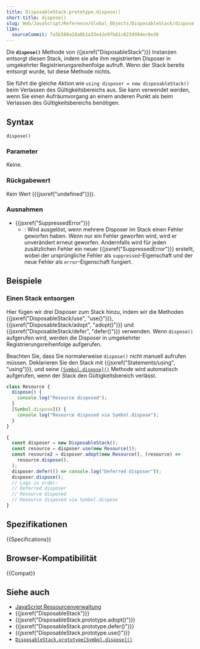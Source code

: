 ```yaml
---
title: DisposableStack.prototype.dispose()
short-title: dispose()
slug: Web/JavaScript/Reference/Global_Objects/DisposableStack/dispose
l10n:
  sourceCommit: 7a5b580a28a0b1a33e42e9fb81c8234994ec0e36
---
```


Die **`dispose()`** Methode von {{jsxref("DisposableStack")}} Instanzen entsorgt diesen Stack, indem sie alle ihm registrierten Disposer in umgekehrter Registrierungsreihenfolge aufruft. Wenn der Stack bereits entsorgt wurde, tut diese Methode nichts.

Sie führt die gleiche Aktion wie `using disposer = new disposableStack()` beim Verlassen des Gültigkeitsbereichs aus. Sie kann verwendet werden, wenn Sie einen Aufräumvorgang an einem anderen Punkt als beim Verlassen des Gültigkeitsbereichs benötigen.

## Syntax

```js-nolint
dispose()
```

### Parameter

Keine.

### Rückgabewert

Kein Wert ({{jsxref("undefined")}}).

### Ausnahmen

- {{jsxref("SuppressedError")}}
  - : Wird ausgelöst, wenn mehrere Disposer im Stack einen Fehler geworfen haben. Wenn nur ein Fehler geworfen wird, wird er unverändert erneut geworfen. Andernfalls wird für jeden zusätzlichen Fehler ein neuer {{jsxref("SuppressedError")}} erstellt, wobei der ursprüngliche Fehler als `suppressed`-Eigenschaft und der neue Fehler als `error`-Eigenschaft fungiert.

## Beispiele

### Einen Stack entsorgen

Hier fügen wir drei Disposer zum Stack hinzu, indem wir die Methoden {{jsxref("DisposableStack/use", "use()")}}, {{jsxref("DisposableStack/adopt", "adopt()")}} und {{jsxref("DisposableStack/defer", "defer()")}} verwenden. Wenn `dispose()` aufgerufen wird, werden die Disposer in umgekehrter Registrierungsreihenfolge aufgerufen.

Beachten Sie, dass Sie normalerweise `dispose()` nicht manuell aufrufen müssen. Deklarieren Sie den Stack mit {{jsxref("Statements/using", "using")}}, und seine [`[Symbol.dispose]()`](/de/docs/Web/JavaScript/Reference/Global_Objects/DisposableStack/Symbol.dispose) Methode wird automatisch aufgerufen, wenn der Stack den Gültigkeitsbereich verlässt.

```js
class Resource {
  dispose() {
    console.log("Resource disposed");
  }
  [Symbol.dispose]() {
    console.log("Resource disposed via Symbol.dispose");
  }
}

{
  const disposer = new DisposableStack();
  const resource = disposer.use(new Resource());
  const resource2 = disposer.adopt(new Resource(), (resource) =>
    resource.dispose(),
  );
  disposer.defer(() => console.log("Deferred disposer"));
  disposer.dispose();
  // Logs in order:
  // Deferred disposer
  // Resource disposed
  // Resource disposed via Symbol.dispose
}
```

## Spezifikationen

{{Specifications}}

## Browser-Kompatibilität

{{Compat}}

## Siehe auch

- [JavaScript Ressourcenverwaltung](/de/docs/Web/JavaScript/Guide/Resource_management)
- {{jsxref("DisposableStack")}}
- {{jsxref("DisposableStack.prototype.adopt()")}}
- {{jsxref("DisposableStack.prototype.defer()")}}
- {{jsxref("DisposableStack.prototype.use()")}}
- [`DisposableStack.prototype[Symbol.dispose]()`](/de/docs/Web/JavaScript/Reference/Global_Objects/DisposableStack/Symbol.dispose)
